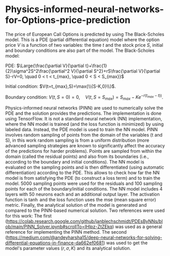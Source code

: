 # Physics-informed-neural-networks-for-Options-price-prediction
The price of European Call Options is predicted by using The Black-Scholes model. This is a PDE (partial differential equation) model where the option price $V$ is a function of two variables: the time $t$ and the stock price $S$, initial and boundary conditions are also part of the model. The Black-Scholes model:

PDE: $\Large{\frac{\partial V}{\partial t}+\frac{1}{2}\sigma^2S^2\frac{\partial^2 V}{\partial S^2}+rS\frac{\partial V}{\partial S}-rV=0, \quad 0 < t < t_{max}, \quad 0 < S < S_{max}}$

Initial condition: $V(t=t_{max},S)=\max{\\{S-K,0}\\}$.

Boundary condition: $V(t,S=0)=0, \quad V(t,S=S_{max})=S_{max}-Ke^{-r(t_{max}-t))}$.


Physics-informed neural networks (PINN) are used to numerically solve the PDE and the solution provides the predictions. The implementation is done using TensorFlow. It is not a standard neural network (NN) implementation, where the NN model is trained (and the loss function is minimized) by using labeled data. Instead, the PDE model is used to train the NN model. PINN involves random sampling of points from the domain of the variables (t and S), in this work random sampling is from a uniform distribution (more advanced sampling strategies are known to significantly affect the accuracy of the predictions for harder problems). Points are sampled from within the domain (called the residual points) and also from its boundaries (i.e., according to the boundary and initial conditions). The NN model is evaluated on the sampling points and is then differentiated (using automatic differentiation) according to the PDE. This allows to check how far the NN model is from satisfying the PDE (to construct a loss term) and to train the model.
5000 sampling points were used for the residuals and 100 sampling points for each of the boundary/initial conditions. The NN model includes 4 layers with 50 neurons each and an additional output layer. The activation function is $\tanh$ and the loss function uses the mse (mean square error) metric.  Finally, the analytical solution of the model is generated and compared to the PINN-based numerical solution.
Two references were used for this work: The first (https://colab.research.google.com/github/janblechschmidt/PDEsByNNs/blob/main/PINN_Solver.ipynb#scrollTo=IHlpz-ZtZEkq) was used as a general reference for implementing the PINN method. The second (https://medium.com/@andeyharsha15/deep-neural-networks-for-solving-differential-equations-in-finance-da662ef0681) was used to get the model's parameter values ($r, \sigma, K$) and its analytical solution.


